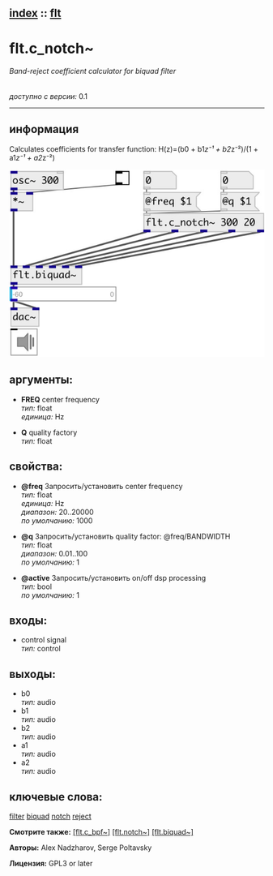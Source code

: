 [index](index.html) :: [flt](category_flt.html)
---

# flt.c_notch~

###### Band-reject coefficient calculator for biquad filter

*доступно с версии:* 0.1

---


## информация
Calculates coefficients for transfer function: H(z)=(b0 + b1*z⁻¹ + b2*z⁻²)/(1 + a1*z⁻¹ + a2*z⁻²)


[![example](../examples/img/flt.c_notch~.jpg)](../examples/pd/flt.c_notch~.pd)



## аргументы:

* **FREQ**
center frequency<br>
_тип:_ float<br>
_единица:_ Hz<br>

* **Q**
quality factory<br>
_тип:_ float<br>





## свойства:

* **@freq** 
Запросить/установить center frequency<br>
_тип:_ float<br>
_единица:_ Hz<br>
_диапазон:_ 20..20000<br>
_по умолчанию:_ 1000<br>

* **@q** 
Запросить/установить quality factor: @freq/BANDWIDTH<br>
_тип:_ float<br>
_диапазон:_ 0.01..100<br>
_по умолчанию:_ 1<br>

* **@active** 
Запросить/установить on/off dsp processing<br>
_тип:_ bool<br>
_по умолчанию:_ 1<br>



## входы:

* control signal<br>
_тип:_ control



## выходы:

* b0<br>
_тип:_ audio
* b1<br>
_тип:_ audio
* b2<br>
_тип:_ audio
* a1<br>
_тип:_ audio
* a2<br>
_тип:_ audio



## ключевые слова:

[filter](keywords/filter.html)
[biquad](keywords/biquad.html)
[notch](keywords/notch.html)
[reject](keywords/reject.html)



**Смотрите также:**
[\[flt.c_bpf~\]](flt.c_bpf~.html)
[\[flt.notch~\]](flt.notch~.html)
[\[flt.biquad~\]](flt.biquad~.html)




**Авторы:** Alex Nadzharov, Serge Poltavsky




**Лицензия:** GPL3 or later





